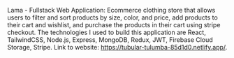Lama - Fullstack Web Application: Ecommerce clothing store that allows users to filter and sort products by size, color, and price, add products to their cart and wishlist, and purchase the products in their cart using stripe checkout. The technologies I used to build this application are React, TailwindCSS, Node.js, Express, MongoDB, Redux, JWT, Firebase Cloud Storage, Stripe. Link to website: https://tubular-tulumba-85d1d0.netlify.app/.
